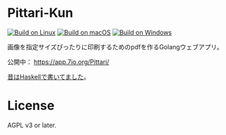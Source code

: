 # Pittari-Kun


[![Build on Linux](https://github.com/ledyba/Pittari/workflows/Build%20on%20Linux/badge.svg)](https://github.com/ledyba/Pittari/actions?query=workflow%3A%22Build+on+Linux%22)
[![Build on macOS](https://github.com/ledyba/Pittari/workflows/Build%20on%20macOS/badge.svg)](https://github.com/ledyba/Pittari/actions?query=workflow%3A%22Build+on+macOS%22)
[![Build on Windows](https://github.com/ledyba/Pittari/workflows/Build%20on%20Windows/badge.svg)](https://github.com/ledyba/Pittari/actions?query=workflow%3A%22Build+on+Windows%22)

画像を指定サイズぴったりに印刷するためのpdfを作るGolangウェブアプリ。

公開中： https://app.7io.org/Pittari/

[昔はHaskellで書いてました](https://github.com/ledyba/Pittari/tree/haskell-version)。

# License

AGPL v3 or later.
